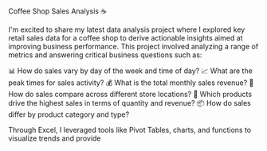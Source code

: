 Coffee Shop Sales Analysis ☕


I'm excited to share my latest data analysis project where I explored key retail sales data for a coffee
shop to derive actionable insights aimed at improving business performance. This project involved analyzing a range of metrics and answering critical business questions such as:


📊 How do sales vary by day of the week and time of day?
 📈 What are the peak times for sales activity?
 💰 What is the total monthly sales revenue?
 🏢 How do sales compare across different store locations?
 🍵 Which products drive the highest sales in terms of quantity and revenue?
 📦 How do sales differ by product category and type?

 
Through Excel, I leveraged tools like Pivot Tables, charts, and functions to visualize trends and provide
